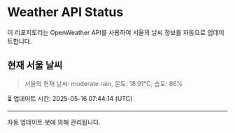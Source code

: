 
# Weather API Status

이 리포지토리는 OpenWeather API를 사용하여 서울의 날씨 정보를 자동으로 업데이트합니다.

## 현재 서울 날씨
> 서울의 현재 날씨: moderate rain, 온도: 18.91°C, 습도: 86%

⏳ 업데이트 시간: 2025-05-16 07:44:14 (UTC)

---
자동 업데이트 봇에 의해 관리됩니다.
